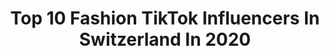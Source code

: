 ---
title: Top 10 Fashion TikTok Influencers In Switzerland In 2020
description: >-
  Find top fashion TikTok influencers in Switzerland in 2020. Most popular hashtags: #friends #love #paris #tattoo.
platform: TikTok
profiles:
  - username: "lifeasconstance"
    fullname: >-
      Lifeasconstance
    location: "Switzerland"
    followers: 6061
    engagement: 821
    commentsToLikes: 0.039596
    id: cka6ct01m5dwz0i78sin5pvdy
    verified: false
    hashtags: "#challenge, #tiedye, #newyork, #outfitinspo"
  - username: "fynxfynx"
    fullname: >-
      ITS FYNX
    location: "Switzerland"
    followers: 4142
    engagement: 734
    commentsToLikes: 0.018432
    id: ckacklngjc0qk0i78y5cjmqyr
    verified: false
    hashtags: "#nonecked, #flirt, #summer, #covid19"
  - username: "izabel.philippa"
    fullname: >-
      Izabel Philippa
    location: "Switzerland"
    followers: 3782
    engagement: 395
    commentsToLikes: 0.029943
    id: cka62t23d1buq0i78jgw6rhin
    verified: false
    hashtags: "#sofiabulgaria, #beachrun, #switzerlandgirl, #iambored"
  - username: "aerthia"
    fullname: >-
      aerthia
    location: "Switzerland"
    followers: 2027
    engagement: 2139
    commentsToLikes: 0.030174
    id: ck9ntmu9vj2o80j78sksgi619
    verified: false
    hashtags: "#kihyun, #shineeforever, #music, #asmr"
  - username: "the.mdj"
    fullname: >-
      Mathieu Dias Jardon
    location: "Switzerland"
    followers: 3825
    engagement: 509
    commentsToLikes: 0.042970
    id: cka66lvrqhhy30i780pesag8s
    verified: false
    hashtags: "#cliche, #french, #tattoo, #tiktokfrance"
  - username: "sara.leutenegger"
    fullname: >-
      *cяєαтινє мιи∂є*
    location: "Switzerland"
    followers: 166382
    engagement: 1114
    commentsToLikes: 0.011132
    id: ck7zoz22pmkrl0j785kv6cy2i
    verified: true
    hashtags: "#nachbarschaft, #games, #whattodoathome, #songs"
  - username: "cocorebelista"
    fullname: >-
      Cíndy 🌞
    location: "Switzerland"
    followers: 13997
    engagement: 561
    commentsToLikes: 0.026669
    id: ck9n6gktw75xb0j78mtm8nh4f
    verified: false
    hashtags: "#babyme, #easymakeup, #perfume, #perfumecloset"
  - username: "yaelmeier"
    fullname: >-
      Yaël
    location: "Switzerland"
    followers: 159901
    engagement: 1149
    commentsToLikes: 0.005732
    id: ck9a5juu8z7y30j78x83a27ia
    verified: false
    hashtags: "#sunset, #siblings, #tricks, #blueeyes"
  - username: "acingjace"
    fullname: >-
      jace
    location: "Switzerland"
    followers: 10551
    engagement: 316
    commentsToLikes: 0.022803
    id: ck83zvqsk3j370j78decirlej
    verified: false
    hashtags: "#tanabytana, #quarantinelooks, #gayguyproblems, #balcony"
  - username: "sveeneey"
    fullname: >-
      sven.schiefer
    location: "Switzerland"
    followers: 7685
    engagement: 1229
    commentsToLikes: 0.044630
    id: ck900hy5pafpg0j78y5w4593v
    verified: false
    hashtags: "#coronatime, #longboardtrick, #fail, #nicespot"
---